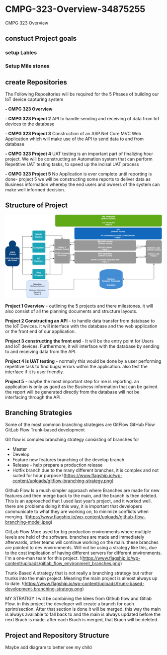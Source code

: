 # CMPG-323-Overview-34875255
CMPG 323 Overview

## constuct Project goals

### setup Lables


### Setup Mile stones

## create Repositories
The Following Repositories will be required for the 5 Phases of building our IoT device capturing system

**- CMPG 323 Overview**

**- CMPG 323 Project 2** API to handle sending and receiving of data from IoT devices to the database

**- CMPG 323 Project 3** Construction of an ASP.Net Core MVC Web Application which will make use of the API to send data to and   from database

**- CMPG 323 Project 4** UAT testing is an important part of finalizing hour project. We will be constructing an Automation system that can perform Repetitive UAT testing tasks, to speed up the incisal UAT process
  
**- CMPG 323 Project 5** No Application is ever complete until reporting is done- project 5 we will be constructing some reports to deliver data as Business information whereby the end users and owners of the system can make well informed decision.

## Structure of Project 
![What is this](ProjectDiagrams.png)

**Project 1 Overview** - outlining the 5 projects and there milestones. it will also consist of all the planning documents and structure layouts.

**Project 2 Constructing an API** - to handle data transfer from database to the IoT Devices. it will interface with the database and the web application or the front end of our application.

**Project 3 constructing the front end** - It will be the entry point for Users and IoT devices. Furthermore, it will interface with the database by sending to and receiving data from the API.

**Project 4 is UAT testing** - normally this would be done by a user performing repetitive task to find bugs/ errors within the application. also test the interface if it is user friendly.

**Project 5** - maybe the most important step for me is reporting. an application is only as good as the Business information that can be gained. the report will be generated directly from the database will not be interfacing through the API.


## Branching Strategies
Some of the most common branching strategies are
GitFlow
GitHub Flow
GitLab Flow
Trunk-based development

Git flow is complex branching strategy consisting of branches for
- Master
- Develop
- Feature new features branching of the develop branch
- Release - help prepare a production release
- Hotfix branch
due to the many different branches, it is  complex and not suited for hour purpose
!(https://www.flagship.io/wp-content/uploads/gitflow-branching-strategy.png)

Github Flow 
Is a much simpler approach where Branches are made for new features and then merge back to the main, and the branch is then deleted.
This is an approached that I used last year’s project, and it worked well. there are problems doing it this way, it is important that developers communicate to what they are working on, to minimize conflicts when merging.
!(https://www.flagship.io/wp-content/uploads/github-flow-branching-model.jpeg)

GitLab Flow
More used for big production environments where multiple levels are held of the software. branches are made and immediately afterwards, other teams will continue working on the main. these branches are pointed to dev environments.
Will not be using a strategy like this, due to the cost implication of having different servers for different environments. I'm a one-man team for this project.
!(https://www.flagship.io/wp-content/uploads/gitlab_flow_environment_branches.png)

Trunk-Based 
A strategy that is not really a branching strategy but rather trunks into the main project. Meaning the main project is almost always up to date.
!(https://www.flagship.io/wp-content/uploads/trunk-based-development-branching-strategy.png)

MY STRATIGY
I will be combining the Idees from Github flow and Gitlab Flow. in this project the developer will create a branch for each sprint/section. After that section is done it will be merged. this way the main is always available to fall back to and the main is always updated before the next Brach is made. after each Brach is merged, that Brach will be deleted.



## Project and Repository Structure
Maybe add diagram to better see my child


